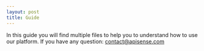 ```yaml
---
layout: post
title: Guide
---
```


In this guide you will find multiple files to help you to understand how to use our platform.
If you have any question: [contact@apisense.com](contact@apisense.com)
